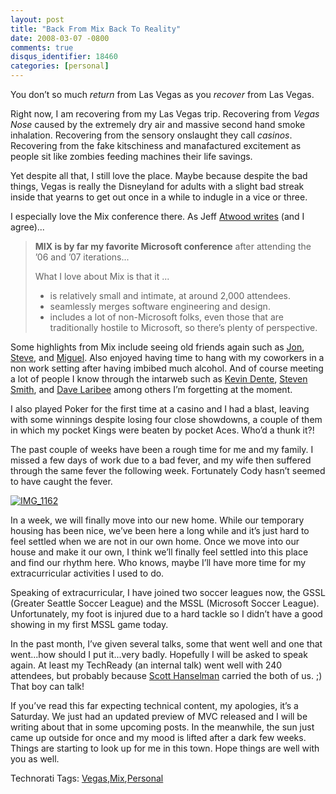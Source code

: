 ```yaml
---
layout: post
title: "Back From Mix Back To Reality"
date: 2008-03-07 -0800
comments: true
disqus_identifier: 18460
categories: [personal]
---
```

You don’t so much *return* from Las Vegas as you *recover* from Las
Vegas.

Right now, I am recovering from my Las Vegas trip. Recovering from
*Vegas Nose* caused by the extremely dry air and massive second hand
smoke inhalation. Recovering from the sensory onslaught they call
*casinos*. Recovering from the fake kitschiness and manafactured
excitement as people sit like zombies feeding machines their life
savings.

Yet despite all that, I still love the place. Maybe because despite the
bad things, Vegas is really the Disneyland for adults with a slight bad
streak inside that yearns to get out once in a while to indugle in a
vice or three.

I especially love the Mix conference there. As Jeff [Atwood
writes](http://www.codinghorror.com/blog/archives/001068.html "See you at Mix")
(and I agree)...

> **MIX is by far my favorite Microsoft conference** after attending the
> ’06 and ’07 iterations...
>
> What I love about Mix is that it ...
>
> -   is relatively small and intimate, at around 2,000 attendees.
> -   seamlessly merges software engineering and design.
> -   includes a lot of non-Microsoft folks, even those that are
>     traditionally hostile to Microsoft, so there’s plenty of
>     perspective.

Some highlights from Mix include seeing old friends again such as
[Jon](http://weblogs.asp.net/jgalloway/ "Jon Galloway"),
[Steve](http://stevenharman.net/ "Steve Harman"), and
[Miguel](http://www.tirania.org/blog/ "Miguel de Icaza"). Also enjoyed
having time to hang with my coworkers in a non work setting after having
imbibed much alcohol. And of course meeting a lot of people I know
through the intarweb such as [Kevin
Dente](http://weblogs.asp.net/kdente/ "Kevin Dente"), [Steven
Smith](http://aspadvice.com/blogs/ssmith/ "Steven Smith"), and [Dave
Laribee](http://codebetter.com/blogs/david_laribee/ "Laribee") among
others I’m forgetting at the moment.

I also played Poker for the first time at a casino and I had a blast,
leaving with some winnings despite losing four close showdowns, a couple
of them in which my pocket Kings were beaten by pocket Aces. Who’d a
thunk it?!

The past couple of weeks have been a rough time for me and my family. I
missed a few days of work due to a bad fever, and my wife then suffered
through the same fever the following week. Fortunately Cody hasn’t
seemed to have caught the fever.

[![IMG\_1162](http://haacked.com/images/haacked_com/WindowsLiveWriter/BackFromMixBackToReality_149AA/IMG_1162_thumb.jpg)](http://haacked.com/images/haacked_com/WindowsLiveWriter/BackFromMixBackToReality_149AA/IMG_1162.jpg)

In a week, we will finally move into our new home. While our temporary
housing has been nice, we’ve been here a long while and it’s just hard
to feel settled when we are not in our own home. Once we move into our
house and make it our own, I think we’ll finally feel settled into this
place and find our rhythm here. Who knows, maybe I’ll have more time for
my extracurricular activities I used to do.

Speaking of extracurricular, I have joined two soccer leagues now, the
GSSL (Greater Seattle Soccer League) and the MSSL (Microsoft Soccer
League). Unfortunately, my foot is injured due to a hard tackle so I
didn’t have a good showing in my first MSSL game today.

In the past month, I’ve given several talks, some that went well and one
that went...how should I put it...very badly. Hopefully I will be asked
to speak again. At least my TechReady (an internal talk) went well with
240 attendees, but probably because [Scott
Hanselman](http://www.hanselman.com/blog/ "Scott Hanselman") carried the
both of us. ;) That boy can talk!

If you’ve read this far expecting technical content, my apologies, it’s
a Saturday. We just had an updated preview of MVC released and I will be
writing about that in some upcoming posts. In the meanwhile, the sun
just came up outside for once and my mood is lifted after a dark few
weeks. Things are starting to look up for me in this town. Hope things
are well with you as well.

Technorati Tags:
[Vegas](http://technorati.com/tags/Vegas),[Mix](http://technorati.com/tags/Mix),[Personal](http://technorati.com/tags/Personal)


